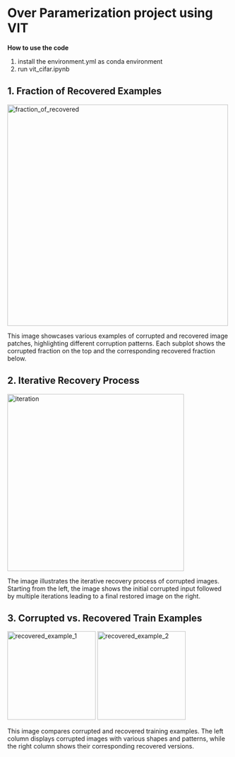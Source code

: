 # Over Paramerization project using VIT

**How to use the code**
1. install the environment.yml as conda environment
2. run vit_cifar.ipynb

## 1. Fraction of Recovered Examples
<img src="https://github.com/user-attachments/assets/a2ec87a6-8f42-4dc6-9778-e954d5227f56" alt="fraction_of_recovered" width="500"/>

This image showcases various examples of corrupted and recovered image patches, highlighting different corruption patterns. Each subplot shows the corrupted fraction on the top and the corresponding recovered fraction below.

## 2. Iterative Recovery Process
<img src="https://github.com/user-attachments/assets/d07f5680-0419-4c6a-a324-76098b1063b0" alt="iteration" width="400"/>

The image illustrates the iterative recovery process of corrupted images. Starting from the left, the image shows the initial corrupted input followed by multiple iterations leading to a final restored image on the right.

## 3. Corrupted vs. Recovered Train Examples
<img src="https://github.com/user-attachments/assets/9562400f-1841-47e4-8f88-65a50a3ab8fa" alt="recovered_example_1" width="200"/>
<img src="https://github.com/user-attachments/assets/3f3d8030-308d-4935-a7e2-3a67696f25da" alt="recovered_example_2" width="200"/>

This image compares corrupted and recovered training examples. The left column displays corrupted images with various shapes and patterns, while the right column shows their corresponding recovered versions.
